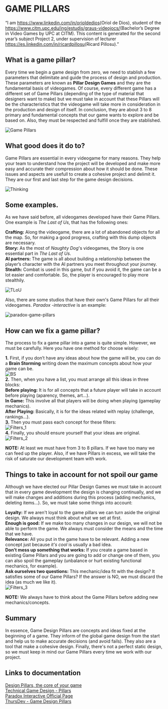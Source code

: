 ﻿# GAME PILLARS

“I am <https://www.linkedin.com/in/orioldedios>(Oriol de Dios), student of the
<https://www.citm.upc.edu/ing/estudis/graus-videojocs/>(Bachelor’s Degree in
Video Games by UPC at CITM). This content is generated for the second year’s
subject Project 2, under supervision of lecturer
<https://es.linkedin.com/in/ricardpillosu>(Ricard Pillosu).”

## What is a game pillar?
Every time we begin a game design from zero, we need to stablish a few parameters that delimitate and guide the process of design and production. These parameters are known as **Pillar Design Games** and they are the fundamental basis of videogames. Of course, every different game has a different set of Game Pillars (depending of the type of material that designers want to make) but we must take in account that these Pillars will be the characteristics that the videogame will take more in consideration in the production and design of itself. In conclusion, they are about 3 to 8 primary and fundamental concepts that our game wants to explore and be based on. Also, they must be respected and fulfill once they are stablished.  
  
![Game Pillars](https://github.com/orioldedios/Project-II---Personal-Research---Game-Pillars-/blob/master/docs/Game%20Pillars.png)

## What good does it do to?
Game Pillars are essential in every videogame for many reasons. They help your team to understand how the project will be developed and make more easy and accurate their compression about how it should be done. These issues and aspects are usefull to create a cohesive project and delimit it. They are our first and last step for the game design decisions.

![Thinking](https://github.com/orioldedios/Project-II---Personal-Research---Game-Pillars-/blob/master/docs/Thinking.jpg)

## Some examples.
As we have said before, all videogames developed have their Game Pillars. One example is *The Last of Us*, that has the following ones:  

**Crafting:** Along the videogame, there are a lot of abandoned objects for all the map. So, for making a good progress, crafting with this dump objects are necessary.  
**Story:** As the most of *Naughty Dog*'s videogames, the Story is one essential part in *The Last of Us*.  
**AI partners:** The game is all about building a relationship between the player’s character with the AI partners you meet throughout your journey.  
**Stealth:** Combat is used in this game, but if you avoid it, the game can be a lot easier and comfortable. So, the player is encouraged to play more stealthily.  

![TLoU](https://github.com/orioldedios/Project-II---Personal-Research---Game-Pillars-/blob/master/docs/TLoU.jpg)

Also, there are some studios that have their own's Game Pillars for all their videogames. *Paradox -interactive* is an example:  

![paradox-game-pillars](https://github.com/orioldedios/Project-II---Personal-Research---Game-Pillars-/blob/master/docs/paradox-game-pillars.jpg)

## How can we fix a game pillar?
The process to fix a game pillar into a game is quite simple. However, we must be carefully. Here you have one method for choose wisely:

**1.** First, if you don’t have any ideas about how the game will be, you can do a **Brain Storming** writing down the maximum concepts about how your game can be.  
![BS](https://github.com/orioldedios/Project-II---Personal-Research---Game-Pillars-/blob/master/docs/BS.jpg)  
**2.** Then, when you have a list, you must arrange all this ideas in three blocks:  
**Before playing:** It is for all concepts that a future player will take in account before playing (aparency, themes, art...).  
**In Game:** This involve all that players will be doing when playing (gameplay mechanics).  
**After Playing:** Basically, it is for the ideas related with replay (challenge, rankings...).  
**3.** Then you must pass each concept for these filters:  
![Filters_1](https://github.com/orioldedios/Project-II---Personal-Research---Game-Pillars-/blob/master/docs/Filters_1.png)  
**4.** Finally, you should ensure yourself that your ideas are original.  
![Filters_2](https://github.com/orioldedios/Project-II---Personal-Research---Game-Pillars-/blob/master/docs/Filters_2.png)  

**NOTE:** At least we must have from 3 to 8 pillars. If we have too many we can feed up the player. Also, if we have Pillars in excess, we will take the risk of saturate our development team with work.  

## Things to take in account for not spoil our game
Although we have elected our Pillar Design Games we must take in account that in every game development the design is changing continually, and we will make changes and additions during this process (adding mechanics, deleting items...). So, we must take some things into account:  

**Loyalty:** If we aren't loyal to the game pillars we can turn aside the original design. We always must think about what we set at first.  
**Enough is good:** If we make too many changes in our design, we will not be able to perform the game. We always must consider the means and the time that we have.    
**Relevance:**  All you put in the game have to be relevant. Adding a new concept just because *it's cool* is usually a bad idea.  
**Don’t mess up something that works:** If you create a game based in existing Game Pillars and you are going to add or change one of them, you can also spoil the gameplay (unbalance or hurt existing functional mechanics, for example).  
**Ask ourselves two questions:** This mechanic/idea fit with the design? It satisfies some of our Game Pillars? If the answer is NO, we must discard the idea (as much we like it).  
![Filters_3](https://github.com/orioldedios/Project-II---Personal-Research---Game-Pillars-/blob/master/docs/Filters_3.png)

**NOTE:** We always have to think about the Game Pillars before adding new mechanics/concepts.  

## Summary
In essence, Game Design Pillars are concepts and ideas fixed at the beginning of a game. They inform of the global game design from the start and help us to make accurate decisions (and avoid fails). They also are a tool that make a cohesive design. Finally, there's not a perfect static design, so we must keep in mind our Game Pillars every time we work with our project. 

## Links to documentation  
[Design Pillars, the core of your game](https://www.gamasutra.com/blogs/MaxPears/20171012/307469/Design_Pillars__The_Core_of_Your_Game.php)  
[Technical Game Design  - Pillars](http://technicalgamedesign.blogspot.com.es/2011/04/pillars.html)  
[Paradox Interactive Official Page](https://www.paradoxinteractive.com/en/)  
[ThursDev - Game Design Pillars](https://www.youtube.com/watch?v=_EtxKlctpXw)